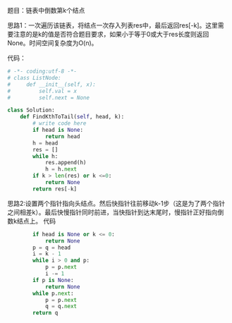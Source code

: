 题目：链表中倒数第k个结点
>

思路1：一次遍历该链表，将结点一次存入列表res中，最后返回res[-k]。这里需要注意的是k的值是否符合题目要求，如果小于等于0或大于res长度则返回None。时间空间复杂度为O(n)。

代码：
```python
# -*- coding:utf-8 -*-
# class ListNode:
#     def __init__(self, x):
#         self.val = x
#         self.next = None

class Solution:
    def FindKthToTail(self, head, k):
        # write code here
        if head is None:
            return head
        h = head
        res = []
        while h:
            res.append(h)
            h = h.next
        if k > len(res) or k <=0:
            return None
        return res[-k]
```


思路2:设置两个指针指向头结点。然后快指针往前移动k-1步（这是为了两个指针之间相差k）。最后快慢指针同时前进，当快指针到达末尾时，慢指针正好指向倒数k结点上。
代码
```python
        if head is None or k <= 0:
            return None
        p = q = head
        i = k - 1
        while i > 0 and p:
            p = p.next
            i -= 1
        if p is None:
            return None
        while p.next:
            p = p.next
            q = q.next
        return q
```
